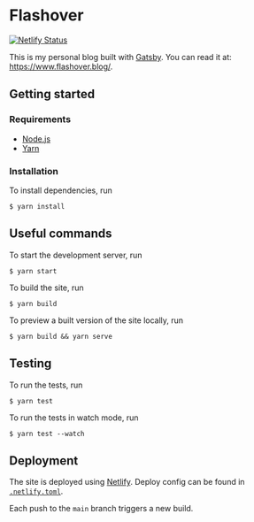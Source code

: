 # Flashover

[![Netlify Status](https://api.netlify.com/api/v1/badges/f7e5f080-bc10-4101-9e03-a022684787cf/deploy-status)](https://app.netlify.com/sites/flashover/deploys)

This is my personal blog built with [Gatsby](https://www.gatsbyjs.com/). You can read it at: <https://www.flashover.blog/>.

## Getting started

### Requirements

- [Node.js](https://nodejs.org/)
- [Yarn](https://yarnpkg.com/)

### Installation

To install dependencies, run

    $ yarn install

## Useful commands

To start the development server, run

    $ yarn start

To build the site, run

    $ yarn build

To preview a built version of the site locally, run

    $ yarn build && yarn serve

## Testing

To run the tests, run

    $ yarn test

To run the tests in watch mode, run

    $ yarn test --watch

## Deployment

The site is deployed using [Netlify](https://www.netlify.com/). Deploy config can be found in [`.netlify.toml`](.netlify.toml).

Each push to the `main` branch triggers a new build.
